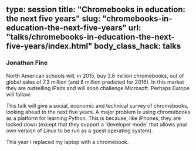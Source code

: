 type: session
title: "Chromebooks in education: the next five years"
slug: "chromebooks-in-education-the-next-five-years"
url: "talks/chromebooks-in-education-the-next-five-years/index.html"
body_class_hack: talks
---

### Jonathan Fine

North American schools will, in 2015, buy 3.6 million chromebooks, out of global sales of 7.3 million (and 8 million predicted for 2016).  In this market they are outselling iPads and will soon challenge Microsoft.  Perhaps Europe will follow.

This talk will give a social, economic and technical survey of chromebooks, looking ahead to the next five years.  A major problem is using chromebooks as a platform for learning Python. This is because, like iPhones, they are locked down (except that they support a 'developer mode' that allows your own version of Linux to be run as a guest operating system).

This year I replaced my laptop with a chromebook.